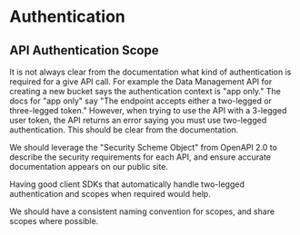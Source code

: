 # Authentication

## API Authentication Scope

It is not always clear from the documentation what kind of authentication is required for a give API call.  For example the Data Management API for creating a new bucket says the authentication context is "app only." The docs for "app only" say "The endpoint accepts either a two-legged or three-legged token." However, when trying to use the API with a 3-legged user token, the API returns an error saying you must use two-legged authentication.  This should be clear from the documentation.

We should leverage the "Security Scheme Object" from OpenAPI 2.0 to describe the security requirements for each API, and ensure accurate documentation appears on our public site.

Having good client SDKs that automatically handle two-legged authentication and scopes when required would help.

We should have a consistent naming convention for scopes, and share scopes where possible.

